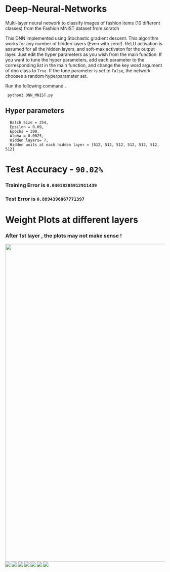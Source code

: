 # Deep-Neural-Networks
Multi-layer neural network to classify images of fashion items (10 different classes) from the Fashion MNIST dataset from scratch

This DNN implemented using Stochastic gradient descent. This algorithm works for any number of hidden layers (Even with zero!). ReLU activation is assumed for all the hidden layers, and soft-max activaton for the output layer. Just edit the hyper parameters as you wish from the main function. If you want to tune the hyper parameters, add each parameter to the corresponding list in the main function, and change the key word argument of dnn class to ```True```. If the tune parameter is set to ```False```, the network chooses a random hyperparameter set.

Run the following command .

``` python3 DNN_MNIST.py```
## Hyper parameters 

```
  Batch Size = 254, 
  Epsilon = 0.09, 
  Epochs = 300, 
  Alpha = 0.0025, 
  Hidden layers= 7,
  Hidden units at each hidden layer = [512, 512, 512, 512, 512, 512, 512]
```
# Test Accuracy  - ```90.02%```
### Training Error is  ```0.04018205912911439```
### Test Error is  ```0.8894396867771397```


# Weight Plots at different layers 
### After 1st layer , the plots may not make sense !
<img src="https://github.com/shivakumar-tekumatla/Deep-Neural-Networks/blob/main/Best%20Performing/Screenshot%202023-02-18%20at%2011.05.57%20PM.png" width="1000">

<img src="https://github.com/shivakumar-tekumatla/Deep-Neural-Networks/blob/main/Best%20Performing/Screenshot%202023-02-18%20at%2011.06.18%20PM.png">

<img src="https://github.com/shivakumar-tekumatla/Deep-Neural-Networks/blob/main/Best%20Performing/Screenshot%202023-02-18%20at%2011.06.34%20PM.png">

<img src="https://github.com/shivakumar-tekumatla/Deep-Neural-Networks/blob/main/Best%20Performing/Screenshot%202023-02-18%20at%2011.06.47%20PM.png">

<img src="https://github.com/shivakumar-tekumatla/Deep-Neural-Networks/blob/main/Best%20Performing/Screenshot%202023-02-18%20at%2011.07.02%20PM.png">

<img src="https://github.com/shivakumar-tekumatla/Deep-Neural-Networks/blob/main/Best%20Performing/Screenshot%202023-02-18%20at%2011.07.16%20PM.png">

<img src = "https://github.com/shivakumar-tekumatla/Deep-Neural-Networks/blob/main/Best%20Performing/Screenshot%202023-02-18%20at%2011.07.30%20PM.png">

<img src ="https://github.com/shivakumar-tekumatla/Deep-Neural-Networks/blob/main/Best%20Performing/Screenshot%202023-02-18%20at%2011.07.46%20PM.png">
